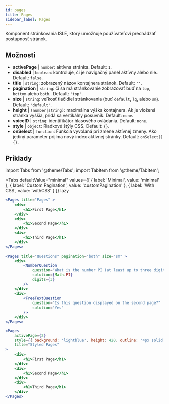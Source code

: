 ```yaml
---
id: pages 
title: Pages
sidebar_label: Pages
---
```


Komponent stránkovania ISLE, ktorý umožňuje používateľovi prechádzať postupnosť stránok.

## Možnosti

* __activePage__ | `number`: aktívna stránka. Default: `1`.
* __disabled__ | `boolean`: kontroluje, či je navigačný panel aktívny alebo nie.. Default: `false`.
* __title__ | `string`: zobrazený názov kontajnera stránok. Default: `''`.
* __pagination__ | `string`: či sa má stránkovanie zobrazovať buď na `top`, `bottom` alebo `both`.. Default: `'top'`.
* __size__ | `string`: veľkosť tlačidiel stránkovania (buď `default`, `lg`, alebo `sm`). Default: `'default'`.
* __height__ | `(number|string)`: maximálna výška kontajnera. Ak je vložená stránka vyššia, pridá sa vertikálny posuvník. Default: `none`.
* __voiceID__ | `string`: identifikátor hlasového ovládania. Default: `none`.
* __style__ | `object`: Riadkové štýly CSS. Default: `{}`.
* __onSelect__ | `function`: Funkcia vyvolaná pri zmene aktívnej zmeny. Ako jediný parameter prijíma nový index aktívnej stránky. Default: `onSelect() {}`.


## Príklady

import Tabs from '@theme/Tabs';
import TabItem from '@theme/TabItem';

<Tabs
    defaultValue="minimal"
    values={[
        { label: 'Minimal', value: 'minimal' },
        { label: 'Custom Pagination', value: 'customPagination' },
        { label: 'With CSS', value: 'withCSS' }
    ]}
    lazy
>

<TabItem value="minimal">

```jsx live
<Pages title="Pages" >
    <div>
        <h1>First Page</h1>
    </div>
    <div>
        <h1>Second Page</h1>
    </div>
    <div>
        <h1>Third Page</h1>
    </div>
</Pages>
```

</TabItem>

<TabItem value="customPagination" >

```jsx live
<Pages title="Questions" pagination="both" size="sm" >
    <div>
        <NumberQuestion
            question="What is the number PI (at least up to three digits after the decimal point)?"
            solution={Math.PI}
            digits={3}
        />
    </div>
    <div>
        <FreeTextQuestion 
            question="Is this question displayed on the second page?"
            solution="Yes" 
        />
    </div>
</Pages>
```
</TabItem>

<TabItem value="withCSS">

```jsx live
<Pages 
    activePage={2}
    style={{ background: 'lightblue', height: 420, outline: '4px solid black' }} 
    title="Styled Pages"
>
    <div>
        <h1>First Page</h1>
    </div>
    <div>
        <h1>Second Page</h1>
    </div>
    <div>
        <h1>Third Page</h1>
    </div>
</Pages>
```

</TabItem>

</Tabs>

